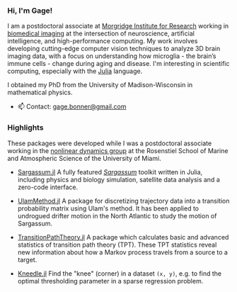 ### Hi, I'm Gage!

I am a postdoctoral associate at [Morgridge Institute for Research](https://morgridge.org/) working in [biomedical imaging](https://morgridge.org/research/biomedical-imaging/) at the intersection of neuroscience, artificial intelligence, and high-performance computing. My work involves developing cutting-edge computer vision techniques to analyze 3D brain imaging data, with a focus on understanding how microglia - the brain’s immune cells - change during aging and disease. I'm interesting in scientific computing, especially with the [Julia](https://julialang.org/) language.

I obtained my PhD from the University of Madison-Wisconsin in mathematical physics.

- 📫 Contact: gage.bonner@gmail.com

### Highlights

These packages were developed while I was a postdoctoral associate working in the [nonlinear dynamics group](https://nonlinear.earth.miami.edu/people/index.html) at the Rosenstiel School of Marine and Atmospheric Science of the University of Miami.

- [Sargassum.jl](https://github.com/70Gage70/Sargassum.jl) A fully featured [*Sargassum*](https://oceanexplorer.noaa.gov/facts/sargassum.html) toolkit written in Julia, including physics and biology simulation, satellite data analysis and a zero-code interface.

- [UlamMethod.jl](https://github.com/70Gage70/UlamMethod.jl) A package for discretizing trajectory data into a transition probability matrix using Ulam's method. It has been applied to undrogued drifter motion in the North Atlantic to study the motion of Sargassum.

- [TransitionPathTheory.jl](https://github.com/70Gage70/TransitionPathTheory.jl) A package which calculates basic and advanced statistics of transition path theory (TPT). These TPT statistics reveal new information about how a Markov process travels from a source to a target.

- [Kneedle.jl](https://github.com/70Gage70/Kneedle.jl) Find the "knee" (corner) in a dataset `(x, y)`, e.g. to find the optimal thresholding parameter in a sparse regression problem.
